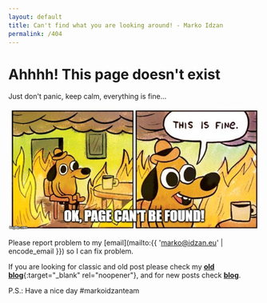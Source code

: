 ```yaml
---
layout: default
title: Can't find what you are looking around! - Marko Idzan
permalink: /404
---
```

# Ahhhh! This page doesn't exist

Just don't panic, keep calm, everything is fine...

![This is fine!](/assets/img/others/404.jpg)

Please report problem to my [email](mailto:{{ 'marko@idzan.eu' | encode_email }}) so I can fix problem.

If you are looking for classic and old post please check my [**old blog**](https://markoidzan.com.hr){:target="_blank" rel="noopener"}, and for new posts check [**blog**](/blog).

P.S.: Have a nice day #markoidzanteam
